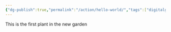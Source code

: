 ```yaml
---
{"dg-publish":true,"permalink":"/action/hello-world/","tags":["digitalgarden","gardenEntry","gardenEntry","gardenEntry"],"created":"2025-04-14T09:46:44.030+02:00","updated":"2025-04-15T07:34:35.905+02:00"}
---
```



This is the first plant in the new garden